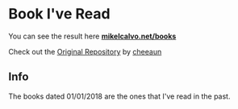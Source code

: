Book I've Read
====

You can see the result here [**mikelcalvo.net/books**](http://mikelcalvo.net/books)

Check out the [Original Repository](https://github.com/cheeaun/life) by [cheeaun](https://github.com/cheeaun)

Info
-----

The books dated 01/01/2018 are the ones that I've read in the past.
